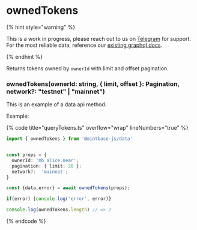 # ownedTokens

{% hint style="warning" %}

This is a work in progress, please reach out to us on [Telegram](https://t.me/mintdev) for support.
For the most reliable data, reference our [existing graphql docs](https://docs.mintbase.io/dev/read-data/mintbase-graph).

{% endhint %}


Returns tokens owned by `ownerId` with limit and offset pagination.

### ownedTokens(ownerId: string, { limit, offset }: Pagination, network?: "testnet" | "mainnet")

This is an example of a data api method.


Example:

{% code title="queryTokens.ts" overflow="wrap" lineNumbers="true" %}
```typescript
import { ownedTokens } from '@mintbase-js/data'


const props = {
  ownerId: 'mb_alice.near';
  pagination: { limit: 20 };
  network?:  'mainnet';
}

const {data,error} = await ownedTokens(props);

if(error) {console.log('error', error)}

console.log(ownedTokens.length) // => 2

```
{% endcode %}